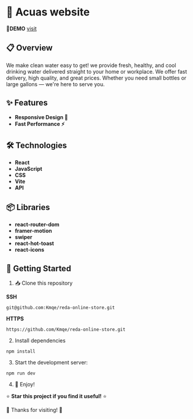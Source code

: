 # 🚀 Acuas website

🔗**DEMO** [visit](https://reda-online-store.netlify.app/)

## 📋 Overview

We make clean water easy to get!
we provide fresh, healthy, and cool drinking water delivered straight to your home or workplace. We offer fast delivery, high quality, and great prices. Whether you need small bottles or large gallons — we're here to serve you.

## ✨ Features

- **Responsive Design 📱**
- **Fast Performance ⚡**

## 🛠️ Technologies

- **React**
- **JavaScript**
- **CSS**
- **Vite**
- **API**

## 📦 Libraries

- **react-router-dom**
- **framer-motion**
- **swiper**
- **react-hot-toast**
- **react-icons**

## 🏁 Getting Started

1. 📥 Clone this repository

**SSH**

```
git@github.com:Kmqe/reda-online-store.git
```

**HTTPS**

```
https://github.com/Kmqe/reda-online-store.git
```

2. Install dependencies

```
npm install
```

3. Start the development server:

```
npm run dev
```

4. 🎉 Enjoy!

⭐ **Star this project if you find it useful!** ⭐

🙏 Thanks for visiting! 🙏
